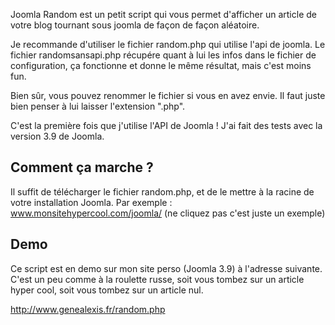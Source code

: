 Joomla Random est un petit script qui vous permet d'afficher un article de votre blog tournant sous joomla de façon de façon aléatoire.

Je recommande d'utiliser le fichier random.php qui utilise l'api de joomla.
Le fichier randomsansapi.php récupére quant à lui les infos dans le fichier de configuration, ça fonctionne et donne le même résultat, mais c'est moins fun.

Bien sûr, vous pouvez renommer le fichier si vous en avez envie. 
Il faut juste bien penser à lui laisser l'extension ".php".

C'est la première fois que j'utilise l'API de Joomla !
J'ai fait des tests avec la version 3.9 de Joomla.

Comment ça marche ?
-------------------

Il suffit de télécharger le fichier random.php, et de le mettre à la racine de votre installation Joomla.
Par exemple : www.monsitehypercool.com/joomla/ (ne cliquez pas c'est juste un exemple)

Demo
----

Ce script est en demo sur mon site perso (Joomla 3.9) à l'adresse suivante. 
C'est un peu comme à la roulette russe, soit vous tombez sur un article hyper cool, soit vous tombez sur un article nul.

http://www.genealexis.fr/random.php